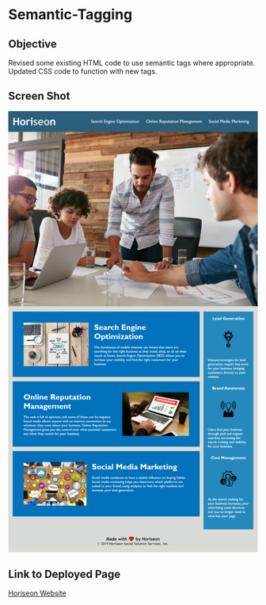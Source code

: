 # Semantic-Tagging

## Objective

Revised some existing HTML code to use semantic tags where appropriate. Updated CSS code to function with new tags.

## Screen Shot

<img src="./assets/images/horiseon.png" width="800" />

## Link to Deployed Page

[Horiseon Website](https://coleenyart.github.io/semantic-tagging/)